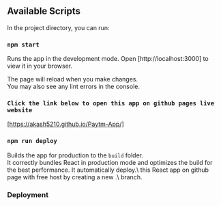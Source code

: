 ## Available Scripts

In the project directory, you can run:

### `npm start`

Runs the app in the development mode.
Open [http://localhost:3000] to view it in your browser.

The page will reload when you make changes.\
You may also see any lint errors in the console.

### `Click the link below to open this app on github pages live website`
[https://akash5210.github.io/Paytm-App/]


### `npm run deploy`

Builds the app for production to the `build` folder.\
It correctly bundles React in production mode and optimizes the build for the best performance. It automatically deploy.\ this React app on github page with free host by creating a new .\ branch.


### Deployment